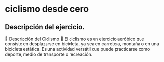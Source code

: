 # ciclismo desde cero

##  Descripción del ejercicio.
🚴 Descripción del Ciclismo 🚴
El ciclismo es un ejercicio aeróbico que consiste en desplazarse en bicicleta, ya sea en carretera, montaña o en una bicicleta estática. Es una actividad versátil que puede practicarse como deporte, medio de transporte o recreación.

